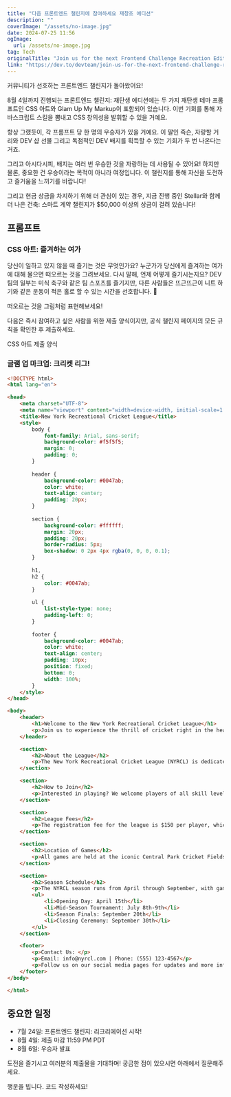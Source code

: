 ```yaml
---
title: "다음 프론트엔드 챌린지에 참여하세요 재창조 에디션"
description: ""
coverImage: "/assets/no-image.jpg"
date: 2024-07-25 11:56
ogImage: 
  url: /assets/no-image.jpg
tag: Tech
originalTitle: "Join us for the next Frontend Challenge Recreation Edition"
link: "https://dev.to/devteam/join-us-for-the-next-frontend-challenge-recreation-edition-222n"
---
```



커뮤니티가 선호하는 프론트엔드 챌린지가 돌아왔어요!

8월 4일까지 진행되는 프론트엔드 챌린지: 재탄생 에디션에는 두 가지 재탄생 테마 프롬프트인 CSS 아트와 Glam Up My Markup이 포함되어 있습니다. 이번 기회를 통해 자바스크립트 스킬을 뽐내고 CSS 창의성을 발휘할 수 있을 거예요.

항상 그랬듯이, 각 프롬프트 당 한 명의 우승자가 있을 거예요. 이 말인 즉슨, 자랑할 거리와 DEV 샵 선물 그리고 독점적인 DEV 배지를 획득할 수 있는 기회가 두 번 나온다는 거죠.

그리고 아시다시피, 배지는 여러 번 우승한 것을 자랑하는 데 사용될 수 있어요! 하지만 물론, 중요한 건 우승이라는 목적이 아니라 여정입니다. 이 챌린지를 통해 자신을 도전하고 즐거움을 느끼기를 바랍니다!

<div class="content-ad"></div>

그리고 현금 상금을 차지하기 위해 더 관심이 있는 경우, 지금 진행 중인 Stellar와 함께 더 나은 건축: 스마트 계약 챌린지가 $50,000 이상의 상금이 걸려 있습니다!

## 프롬프트

### CSS 아트: 즐겨하는 여가

당신이 일하고 있지 않을 때 즐기는 것은 무엇인가요? 누군가가 당신에게 즐겨하는 여가에 대해 물으면 떠오르는 것을 그려보세요. 다시 말해, 언제 어떻게 즐기시는지요? DEV 팀의 일부는 미식 축구와 같은 팀 스포츠를 즐기지만, 다른 사람들은 뜨근뜨근이 니트 하기와 같은 운동이 적은 홀로 할 수 있는 시간을 선호합니다. 🧶

<div class="content-ad"></div>

떠오르는 것을 그림처럼 표현해보세요!

다음은 즉시 참여하고 싶은 사람을 위한 제출 양식이지만, 공식 챌린지 페이지의 모든 규칙을 확인한 후 제출하세요.

CSS 아트 제출 양식

### 글램 업 마크업: 크리켓 리그!

<div class="content-ad"></div>

```html
<!DOCTYPE html>
<html lang="en">

<head>
    <meta charset="UTF-8">
    <meta name="viewport" content="width=device-width, initial-scale=1.0">
    <title>New York Recreational Cricket League</title>
    <style>
        body {
            font-family: Arial, sans-serif;
            background-color: #f5f5f5;
            margin: 0;
            padding: 0;
        }
        
        header {
            background-color: #0047ab;
            color: white;
            text-align: center;
            padding: 20px;
        }
        
        section {
            background-color: #ffffff;
            margin: 20px;
            padding: 20px;
            border-radius: 5px;
            box-shadow: 0 2px 4px rgba(0, 0, 0, 0.1);
        }
        
        h1,
        h2 {
            color: #0047ab;
        }
        
        ul {
            list-style-type: none;
            padding-left: 0;
        }
        
        footer {
            background-color: #0047ab;
            color: white;
            text-align: center;
            padding: 10px;
            position: fixed;
            bottom: 0;
            width: 100%;
        }
    </style>
</head>

<body>
    <header>
        <h1>Welcome to the New York Recreational Cricket League</h1>
        <p>Join us to experience the thrill of cricket right in the heart of New York City!</p>
    </header>

    <section>
        <h2>About the League</h2>
        <p>The New York Recreational Cricket League (NYRCL) is dedicated to promoting the sport of cricket among New Yorkers of all ages. We offer a friendly but competitive environment where players can improve their skills and enjoy the game.</p>
    </section>

    <section>
        <h2>How to Join</h2>
        <p>Interested in playing? We welcome players of all skill levels! To join, simply fill out our online registration form on our website, or contact us at join@nyrcl.com for more details.</p>
    </section>

    <section>
        <h2>League Fees</h2>
        <p>The registration fee for the league is $150 per player, which covers the entire season. This fee includes uniforms, equipment rental, and insurance.</p>
    </section>

    <section>
        <h2>Location of Games</h2>
        <p>All games are held at the iconic Central Park Cricket Fields, located near the north end of Central Park, easily accessible via public transportation.</p>
    </section>

    <section>
        <h2>Season Schedule</h2>
        <p>The NYRCL season runs from April through September, with games typically held on weekends. Here is the schedule for the upcoming season:</p>
        <ul>
            <li>Opening Day: April 15th</li>
            <li>Mid-Season Tournament: July 8th-9th</li>
            <li>Season Finals: September 20th</li>
            <li>Closing Ceremony: September 30th</li>
        </ul>
    </section>

    <footer>
        <p>Contact Us: </p>
        <p>Email: info@nyrcl.com | Phone: (555) 123-4567</p>
        <p>Follow us on our social media pages for updates and more information.</p>
    </footer>
</body>

</html>
```

<div class="content-ad"></div>

## 중요한 일정

- 7월 24일: 프론트엔드 챌린지: 리크리에이션 시작!
- 8월 4일: 제출 마감 11:59 PM PDT
- 8월 6일: 우승자 발표

도전을 즐기시고 여러분의 제출물을 기대하며! 궁금한 점이 있으시면 아래에서 질문해주세요.

행운을 빕니다. 코드 작성하세요!